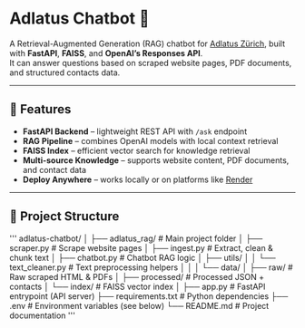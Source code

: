 # Adlatus Chatbot 🤖  

A Retrieval-Augmented Generation (RAG) chatbot for [Adlatus Zürich](https://adlatus-zh.ch), built with **FastAPI**, **FAISS**, and **OpenAI’s Responses API**.  
It can answer questions based on scraped website pages, PDF documents, and structured contacts data.

---

## 🚀 Features

- **FastAPI Backend** – lightweight REST API with `/ask` endpoint  
- **RAG Pipeline** – combines OpenAI models with local context retrieval  
- **FAISS Index** – efficient vector search for knowledge retrieval  
- **Multi-source Knowledge** – supports website content, PDF documents, and contact data  
- **Deploy Anywhere** – works locally or on platforms like [Render](https://render.com)  

---

## 📂 Project Structure
'''
adlatus-chatbot/
│
├── adlatus_rag/                # Main project folder
│   ├── scraper.py              # Scrape website pages
│   ├── ingest.py               # Extract, clean & chunk text
│   ├── chatbot.py              # Chatbot RAG logic
│   ├── utils/
│   │   └── text_cleaner.py     # Text preprocessing helpers
│   │
│   └── data/
│       ├── raw/                # Raw scraped HTML & PDFs
│       ├── processed/          # Processed JSON + contacts
│       └── index/              # FAISS vector index
│
├── app.py                      # FastAPI entrypoint (API server)
├── requirements.txt            # Python dependencies
├── .env                        # Environment variables (see below)
└── README.md                   # Project documentation
'''
